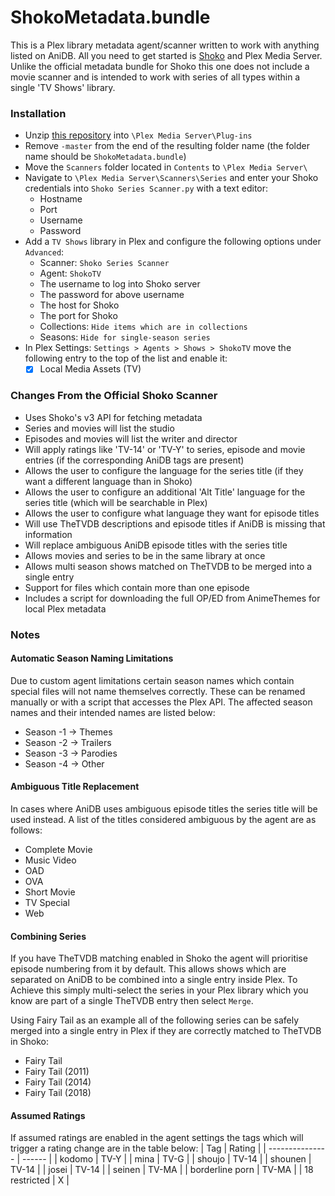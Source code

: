 ShokoMetadata.bundle
====================
This is a Plex library metadata agent/scanner written to work with anything listed on AniDB. All you need to get started is [Shoko](https://shokoanime.com/) and Plex Media Server. Unlike the official metadata bundle for Shoko this one does not include a movie scanner and is intended to work with series of all types within a single 'TV Shows' library.

### Installation
- Unzip [this repository](https://github.com/natyusha/ShokoMetadata.bundle/archive/refs/heads/master.zip) into `\Plex Media Server\Plug-ins`
- Remove `-master` from the end of the resulting folder name (the folder name should be `ShokoMetadata.bundle`)
- Move the `Scanners` folder located in `Contents` to `\Plex Media Server\`
- Navigate to `\Plex Media Server\Scanners\Series` and enter your Shoko credentials into `Shoko Series Scanner.py` with a text editor:
	- Hostname
	- Port
	- Username
	- Password
- Add a `TV Shows` library in Plex and configure the following options under `Advanced`:
	- Scanner: `Shoko Series Scanner`
	- Agent: `ShokoTV`
	- The username to log into Shoko server
	- The password for above username
	- The host for Shoko
	- The port for Shoko
	- Collections: `Hide items which are in collections`
	- Seasons: `Hide for single-season series`
- In Plex Settings: `Settings > Agents > Shows > ShokoTV` move the following entry to the top of the list and enable it:
	- [x] Local Media Assets (TV)

### Changes From the Official Shoko Scanner
- Uses Shoko's v3 API for fetching metadata
- Series and movies will list the studio
- Episodes and movies will list the writer and director
- Will apply ratings like 'TV-14' or 'TV-Y' to series, episode and movie entries (if the corresponding AniDB tags are present)
- Allows the user to configure the language for the series title (if they want a different language than in Shoko)
- Allows the user to configure an additional 'Alt Title' language for the series title (which will be searchable in Plex)
- Allows the user to configure what language they want for episode titles
- Will use TheTVDB descriptions and episode titles if AniDB is missing that information
- Will replace ambiguous AniDB episode titles with the series title
- Allows movies and series to be in the same library at once
- Allows multi season shows matched on TheTVDB to be merged into a single entry
- Support for files which contain more than one episode
- Includes a script for downloading the full OP/ED from AnimeThemes for local Plex metadata

### Notes
#### Automatic Season Naming Limitations
Due to custom agent limitations certain season names which contain special files will not name themselves correctly. These can be renamed manually or with a script that accesses the Plex API. The affected season names and their intended names are listed below:
- Season -1 → Themes
- Season -2 → Trailers
- Season -3 → Parodies
- Season -4 → Other

#### Ambiguous Title Replacement
In cases where AniDB uses ambiguous episode titles the series title will be used instead. A list of the titles considered ambiguous by the agent are as follows: 
- Complete Movie
- Music Video
- OAD
- OVA
- Short Movie
- TV Special
- Web

#### Combining Series
If you have TheTVDB matching enabled in Shoko the agent will prioritise episode numbering from it by default. This allows shows which are separated on AniDB to be combined into a single entry inside Plex. To Achieve this simply multi-select the series in your Plex library which you know are part of a single TheTVDB entry then select `Merge`.

Using Fairy Tail as an example all of the following series can be safely merged into a single entry in Plex if they are correctly matched to TheTVDB in Shoko:
- Fairy Tail
- Fairy Tail (2011)
- Fairy Tail (2014)
- Fairy Tail (2018)

#### Assumed Ratings
If assumed ratings are enabled in the agent settings the tags which will trigger a rating change are in the table below:
| Tag             | Rating |
| --------------- | ------ |
| kodomo          | TV-Y   |
| mina            | TV-G   |
| shoujo          | TV-14  |
| shounen         | TV-14  |
| josei           | TV-14  |
| seinen          | TV-MA  |
| borderline porn | TV-MA  |
| 18 restricted   | X 	   |
